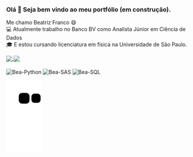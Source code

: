 ### Olá 👋 Seja bem vindo ao meu portfólio (em construção). 
Me chamo Beatriz Franco 😄 <br /> 
:computer: Atualmente trabalho no Banco BV como Analista Júnior em Ciência de Dados <br /> 
:mortar_board: E estou cursando licenciatura em física na Universidade de São Paulo. 


<a href="https://github.com/anuraghazra/github-readme-stats">
  <img align="center" src="https://github-readme-stats.vercel.app/api?username=beatrizmfranco&show_icons=true&theme=synthwave" />
</a>
<a href="https://github.com/anuraghazra/convoychat">
  <img align="center" src="https://github-readme-stats.vercel.app/api/top-langs/?username=beatrizmfranco&layout=compact&theme=synthwave" />
</a>
<div style="display: inline_block"><br>
<img align="center" alt="Bea-Python"  src="https://img.shields.io/badge/Python-14354C?style=for-the-badge&logo=python&logoColor=white">
<img align="center" alt="Bea-SAS" height="40" width="70" src="https://www.sas.com/pt_br/home/refs/sas-viya-cloud-providers/_jcr_content/par/styledcontainer_copy/par/image_copy_copy.img.png/1620854004632.png">
<img align="center" alt="Bea-SQL" height="40" width="70" src="https://upload.wikimedia.org/wikipedia/commons/8/87/Sql_data_base_with_logo.png">


![Snake animation](https://github.com/beatrizmfranco/beatrizmfranco/blob/output/github-contribution-grid-snake.svg)

